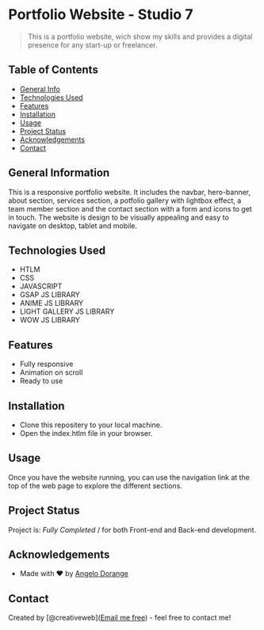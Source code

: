 # Portfolio Website - Studio 7
> This is a portfolio website, wich show my skills and provides a digital presence for any start-up or freelancer.

## Table of Contents
* [General Info](#general-information)
* [Technologies Used](#technologies-used)
* [Features](#features)
* [Installation](#installation)
* [Usage](#usage)
* [Project Status](#project-status)
* [Acknowledgements](#acknowledgements)
* [Contact](#contact)


## General Information
This is a responsive portfolio website. It includes the navbar, hero-banner, about section, services section, a potfolio gallery with lightbox effect, a team member section and the contact section with a form and icons to get in touch. The website is design to be visually appealing and easy to navigate on desktop, tablet and mobile.


## Technologies Used
- HTLM
- CSS
- JAVASCRIPT
- GSAP JS LIBRARY
- ANIME JS LIBRARY
- LIGHT GALLERY JS LIBRARY
- WOW JS LIBRARY


## Features
- Fully responsive
- Animation on scroll
- Ready to use



## Installation
- Clone this repositery to your local machine.
- Open the index.htlm file in your browser.


## Usage
Once you have the website running, you can use the navigation link at the top of the web page to explore the
different sections.


## Project Status
Project is: _Fully Completed_ / for both Front-end and Back-end development.



## Acknowledgements
- Made with ❤️ by [Angelo Dorange](https://www.instagram.com/p/CYZe1ptoL0f/?utm_source=ig_web_copy_link)


## Contact
Created by [@creativeweb](<a href="mailto:web4032@gmail.com">Email me free<a>) - feel free to contact me!